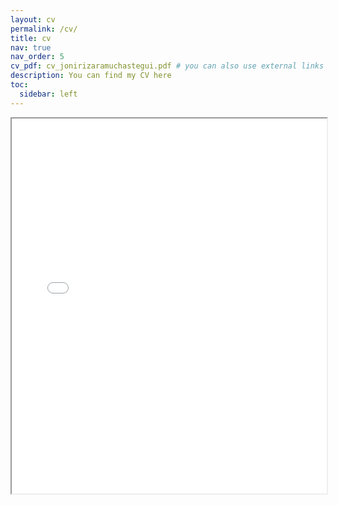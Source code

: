 ```yaml
---
layout: cv
permalink: /cv/
title: cv
nav: true
nav_order: 5
cv_pdf: cv_jonirizaramuchastegui.pdf # you can also use external links here
description: You can find my CV here
toc:
  sidebar: left
---
```


<iframe src="{{ site.baseurl }}/assets/pdf/cv_jonirizaramuchastegui.pdf" width="100%" height="600px">
    This browser does not support PDFs. Please download the PDF to view it: 
    <a href="{{ site.baseurl }}/assets/pdf/cv_jonirizaramuchastegui.pdf">Download PDF</a>
</iframe>
